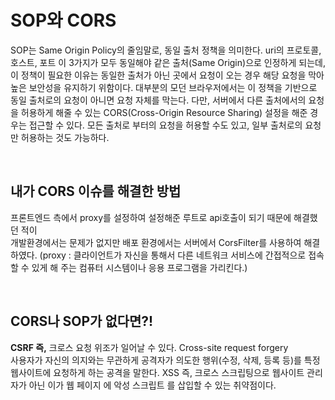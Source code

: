 # SOP와 CORS
SOP는 Same Origin Policy의 줄임말로, 동일 출처 정책을 의미한다. uri의 프로토콜, 호스트, 포트 이 3가지가 모두 동일해야 같은 출처(Same Origin)으로 인정하게 되는데, 이 정책이 필요한 이유는 동일한 출처가 아닌 곳에서 요청이 오는 경우 해당 요청을 막아 높은 보안성을 유지하기 위함이다. 대부분의 모던 브라우저에서는 이 정책을 기반으로 동일 출처로의 요청이 아니면 요청 자체를 막는다. 
다만, 서버에서 다른 출처에서의 요청을 허용하게 해줄 수 있는 CORS(Cross-Origin Resource Sharing) 설정을 해준 경우는 접근할 수 있다. 모든 출처로 부터의 요청을 허용할 수도 있고, 일부 출처로의 요청만 허용하는 것도 가능하다.

<br/>

## 내가 CORS 이슈를 해결한 방법
프론트엔드 측에서 proxy를 설정하여 설정해준 루트로 api호출이 되기 때문에 해결했던 적이  <br/>
개발환경에서는 문제가 없지만 배포 환경에서는 서버에서 CorsFilter를 사용하여 해결하였다.
(proxy : 클라이언트가 자신을 통해서 다른 네트워크 서비스에 간접적으로 접속할 수 있게 해 주는 컴퓨터 시스템이나 응용 프로그램을 가리킨다.)

<br/>

## CORS나 SOP가 없다면?! 
**CSRF 즉,** 크로스 요청 위조가 일어날 수 있다. Cross-site request forgery <br/>
사용자가 자신의 의지와는 무관하게 공격자가 의도한 행위(수정, 삭제, 등록 등)를 특정 웹사이트에 요청하게 하는 공격을 말한다.
XSS 즉, 크로스 스크립팅으로 웹사이트 관리자가 아닌 이가 웹 페이지 에 악성 스크립트 를 삽입할 수 있는 취약점이다.

<br/>
<br/>
